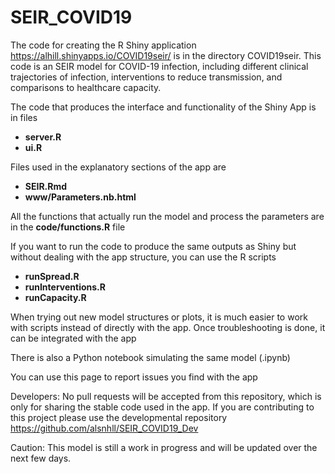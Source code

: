 # SEIR_COVID19

The code for creating the R Shiny application https://alhill.shinyapps.io/COVID19seir/ is in the directory COVID19seir. This code is an SEIR model for COVID-19 infection, including different clinical trajectories of infection, interventions to reduce transmission, and comparisons to healthcare capacity. 

The code that produces the interface and functionality of the Shiny App is in files
* **server.R**
* **ui.R**

Files used in the explanatory sections of the app are
* **SEIR.Rmd**
* **www/Parameters.nb.html**

All the functions that actually run the model and process the parameters are in the **code/functions.R** file

If you want to run the code to produce the same outputs as Shiny but without dealing with the app structure, you can use the R scripts
* **runSpread.R**
* **runInterventions.R**
* **runCapacity.R**

When trying out new model structures or plots, it is much easier to work with scripts instead of directly with the app. Once troubleshooting is done, it can be integrated with the app

There is also a Python notebook simulating the same model (.ipynb)

You can use this page to report issues you find with the app

Developers: No pull requests will be accepted from this repository, which is only for sharing the stable code used in the app. If you are contributing to this project please use the developmental repository https://github.com/alsnhll/SEIR_COVID19_Dev

Caution: This model is still a work in progress and will be updated over the next few days. 
